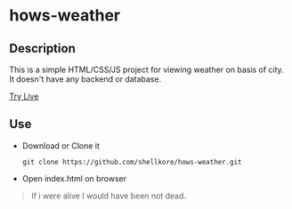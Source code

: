 # hows-weather

## Description

This is a simple HTML/CSS/JS project for viewing weather on basis of city.
It doesn't have any backend or database.

[Try Live](https://shellkore.github.io/hows-weather/)

## Use

- Download or Clone it

  `git clone https://github.com/shellkore/hows-weather.git`

- Open index.html on browser

> If i were alive I would have been not dead.
